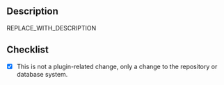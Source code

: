 ## Description

<!--
    Describe your changes in detail below.
-->

REPLACE_WITH_DESCRIPTION

## Checklist

<!--
    Please change [ ] to [x] to check the box below to confirm your changes.
-->

- [x] This is not a plugin-related change, only a change to the repository or database system.
